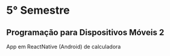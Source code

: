<h1>5° Semestre</h1>
<h2>Programação para Dispositivos Móveis 2</h2>
<p>App em ReactNative (Android) de calculadora</p>
